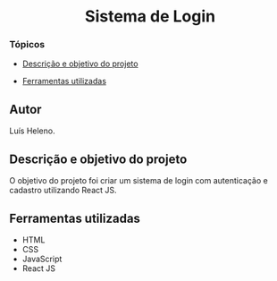 <h1 align="center"> Sistema de Login </h1>

### Tópicos 

- [Descrição e objetivo do projeto](#descrição-e-objetivo-do-projeto)

- [Ferramentas utilizadas](#ferramentas-utilizadas)

###

## Autor
Luís Heleno.

## Descrição e objetivo do projeto
O objetivo do projeto foi criar um sistema de login com autenticação e cadastro utilizando React JS.

###


## Ferramentas utilizadas
- HTML
- CSS 
- JavaScript 
- React JS
